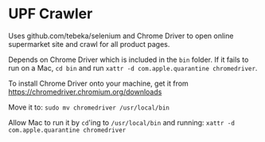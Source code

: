 # UPF Crawler

Uses github.com/tebeka/selenium and Chrome Driver to open online supermarket site and crawl for all product pages.

Depends on Chrome Driver which is included in the `bin` folder. If it fails to run on a Mac, `cd bin` and run `xattr -d com.apple.quarantine chromedriver`.

To install Chrome Driver onto your machine, get it from https://chromedriver.chromium.org/downloads

Move it to: `sudo mv chromedriver /usr/local/bin`

Allow Mac to run it by `cd`'ing to `/usr/local/bin` and running: `xattr -d com.apple.quarantine chromedriver`